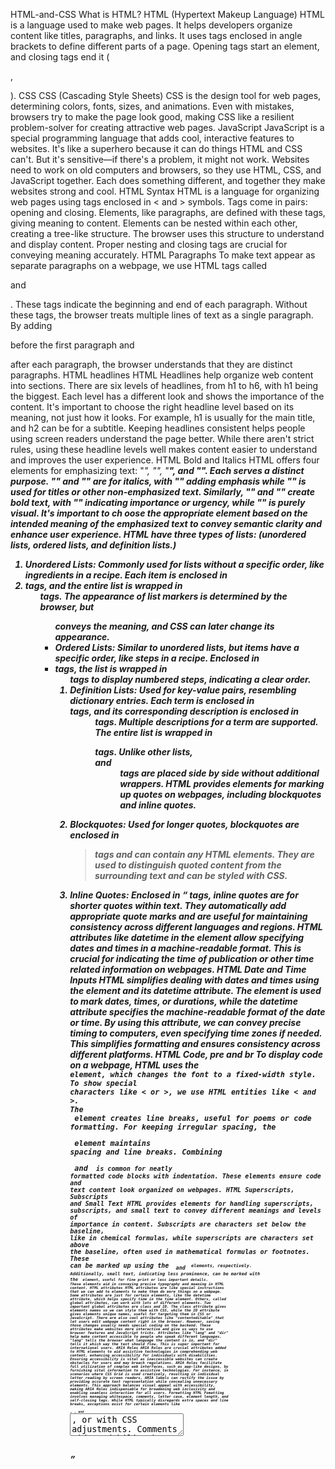 HTML-and-CSS
What is HTML?
HTML (Hypertext Makeup Language) HTML is a language used to make web pages. It helps 
developers organize content like titles, paragraphs, and links. It uses tags enclosed in angle 
brackets to define different parts of a page. Opening tags start an element, and closing tags end 
it (<p>, </p>).
CSS
CSS (Cascading Style Sheets) CSS is the design tool for web pages, determining colors, fonts, 
sizes, and animations. Even with mistakes, browsers try to make the page look good, making CSS 
like a resilient problem-solver for creating attractive web pages.
JavaScript
JavaScript is a special programming language that adds cool, interactive features to websites. It's 
like a superhero because it can do things HTML and CSS can't. But it's sensitive—if there's a 
problem, it might not work. Websites need to work on old computers and browsers, so they use 
HTML, CSS, and JavaScript together. Each does something different, and together they make 
websites strong and cool.
HTML Syntax
HTML is a language for organizing web pages using tags enclosed in < and > symbols. Tags 
come in pairs: opening and closing. Elements, like paragraphs, are defined with these tags, giving 
meaning to content. Elements can be nested within each other, creating a tree-like structure. The 
browser uses this structure to understand and display content. Proper nesting and closing tags 
are crucial for conveying meaning accurately.
HTML Paragraphs
To make text appear as separate paragraphs on a webpage, we use HTML tags 
called <p> and </p>. These tags indicate the beginning and end of each paragraph. Without 
these tags, the browser treats multiple lines of text as a single paragraph. By adding <p> before 
the first paragraph and </p> after each paragraph, the browser understands that they are distinct 
paragraphs.
HTML headlines
HTML Headlines help organize web content into sections. There are six levels of headlines, from 
h1 to h6, with h1 being the biggest. Each level has a different look and shows the importance of 
the content. It's important to choose the right headline level based on its meaning, not just how 
it looks. For example, h1 is usually for the main title, and h2 can be for a subtitle. Keeping 
headlines consistent helps people using screen readers understand the page better. While there 
aren't strict rules, using these headline levels well makes content easier to understand and 
improves the user experience.
HTML Bold and Italics
HTML offers four elements for emphasizing text: "<i>", "<em>", "<b>", and "<strong>". Each 
serves a distinct purpose. "<i>" and "<em>" are for italics, with "<em>" adding emphasis while 
"<i>" is used for titles or other non-emphasized text. Similarly, "<b>" and "<strong>" create bold 
text, with "<strong>" indicating importance or urgency, while "<b>" is purely visual. It's important 
to ch oose the appropriate element based on the intended meaning of the emphasized text to 
convey semantic clarity and enhance user experience.
HTML have three types of lists: (unordered lists, ordered lists, and definition lists.)
1. Unordered Lists: Commonly used for lists without a specific order, like ingredients in a 
recipe. Each item is enclosed in <li> tags, and the entire list is wrapped in <ul> tags. The 
appearance of list markers is determined by the browser, but <ul> conveys the meaning, 
and CSS can later change its appearance.
2. Ordered Lists: Similar to unordered lists, but items have a specific order, like steps in a 
recipe. Enclosed in <li> tags, the list is wrapped in <ol> tags to display numbered steps, 
indicating a clear order.
3. Definition Lists: Used for key-value pairs, resembling dictionary entries. Each term is 
enclosed in <dt> tags, and its corresponding description is enclosed in <dd> tags. 
Multiple descriptions for a term are supported. The entire list is wrapped in <dl> tags. 
Unlike other lists, <dt> and <dd> tags are placed side by side without additional wrappers.
HTML provides elements for marking up quotes on webpages, including blockquotes and inline 
quotes.
1. Blockquotes: Used for longer quotes, blockquotes are enclosed in <blockquote> tags 
and can contain any HTML elements. They are used to distinguish quoted content from 
the surrounding text and can be styled with CSS.
2. Inline Quotes: Enclosed in <q> tags, inline quotes are for shorter quotes within text. 
They automatically add appropriate quote marks and are useful for maintaining 
consistency across different languages and regions.
HTML attributes like datetime in the <time> element allow specifying dates and times in a 
machine-readable format. This is crucial for indicating the time of publication or other time related information on webpages.
HTML Date and Time Inputs
HTML simplifies dealing with dates and times using the <time> element and 
its datetime attribute. The <time> element is used to mark dates, times, or durations, while 
the datetime attribute specifies the machine-readable format of the date or time. By using this 
attribute, we can convey precise timing to computers, even specifying time zones if needed. This 
simplifies formatting and ensures consistency across different platforms.
HTML Code, pre and br
To display code on a webpage, HTML uses the <code> element, which changes the font to a 
fixed-width style. To show special characters like < or >, we use HTML entities like &lt; and &gt;. 
The <br> element creates line breaks, useful for poems or code formatting. For keeping irregular 
spacing, the <pre> element maintains spacing and line breaks. Combining <pre> and <code> is 
common for neatly formatted code blocks with indentation. These elements ensure code and text 
content look organized on webpages.
HTML Superscripts, Subscripts and Small Text
HTML provides elements for handling superscripts, subscripts, and small text to convey different 
meanings and levels of importance in content. Subscripts are characters set below the baseline, 
like in chemical formulas, while superscripts are characters set above the baseline, often used in 
mathematical formulas or footnotes. These can be marked up using 
the <sub> and <sup> elements, respectively. Additionally, small text, indicating less prominence, 
can be marked with the <small> element, useful for fine print or less important details. These 
elements aid in conveying precise typography and meaning in HTML content.
HTML attributes
HTML attributes are like special instructions that we can add to elements to make them do more 
things on a webpage. Some attributes are just for certain elements, like the datetime attribute, 
which helps specify time in the time element. Others, called global attributes, can work with lots 
of different elements. Two important global attributes are class and ID. The class attribute gives 
elements names so we can style them with CSS, while the ID attribute gives elements unique 
names, useful for targeting them in CSS or JavaScript.
There are also cool attributes like "contenteditable" that let users edit webpage content right in 
the browser. However, saving those changes usually needs special coding on the backend. These 
attributes make websites more interactive and give us ways to use browser features and 
JavaScript tricks. Attributes like "lang" and "dir" help make content accessible to people who 
speak different languages. "lang" tells the browser what language the content is in, and "dir" tells 
it which way the text should flow. This is super important for international users.
ARIA Roles
ARIA Roles are crucial attributes added to HTML elements to aid assistive technologies in 
comprehending web content, enhancing accessibility for individuals with disabilities. Ensuring 
accessibility is vital as inaccessible websites can create obstacles for users and may breach 
regulations. ARIA Roles facilitate full utilization of complex web interfaces, such as app-like 
designs, by furnishing vital information to assistive technologies. For instance, in scenarios where 
CSS Grid is used creatively, resulting in individual letter reading by screen readers, ARIA labels 
can rectify the issue by providing accurate text representation while concealing unnecessary 
elements. This approach balances visual appeal with accessibility, making ARIA Roles 
indispensable for broadening web inclusivity and enabling seamless interaction for all users.
Formatting HTML
Fomatting involves managing whitespace, comments, letter case, element length, and self-closing 
tags. While HTML typically disregards extra spaces and line breaks, exceptions exist for certain 
elements like <pre>, <code>, and <textarea>, or with CSS adjustments. Comments aid readability 
but are ignored by browsers. The uppercase vs. lowercase debate in HTML has shifted towards 
lowercase for better readability, though browsers are unaffected. Element length reflects 
historical considerations for file size optimization, with newer elements favoring complete words 
for clarity. Self-closing tags, once emphasized, are now optional for older elements 
like <img> with formatting choices driven by readability and personal preference. Browsers 
accommodate diverse styles.
Unsual Characters
In HTML, certain symbols like <, >, and & have special meanings. If you want to display them as 
regular text instead of beinginterpreted as HTML code, you can use character entities. These 
entities are combinations of symbols like "&copy;" for © or "&nbsp;" for non-breaking spaces. 
They help ensure that your content appears as intended on webpages, even if you're using 
content management systems like WordPress or markdown. Non-breaking spaces are particularly 
useful for keeping words together or creating multiple spaces between words, ensuring proper 
formatting on your webpage.
HTML Links
Web links play a crucial role in our online experience, seamlessly connecting different parts of the 
internet. They enable us to navigate websites effortlessly, allowing us to access various pages 
with just a simple click. The concept of linking goes back to the 1980s when early computer 
visionaries imagined hypertext and hypermedia, which ultimately led to the creation of the web.
In HTML, creating a link is straightforward using the <a> (anchor) element, along with 
the href attribute specifying the URL destination. This attribute, abbreviated for Hypertext 
Reference, determines where the link directs users when clicked. Links can encompass text, 
images, or other elements, making it easy to navigate within web content.
URLs, also known as web addresses, can be either absolute or relative. Absolute URLs point 
directly to specific locations on the web, including the HTTP or HTTPS protocol, with HTTPS being 
the recommended choice for its enhanced security features. HTTPS stands for Secure Hypertext 
Transfer Protocol and ensures safer communication over the internet. Nowadays, modern 
browsers automatically include "https://" in URLs to enhance user safety while browsing.
HTML URLs Pathways
HTML URLs can be absolute or relative. Absolute URLs start from the website's root, while relative 
URLs are based on the current file's location. They're handy for linking within the same site, 
referencing files, and moving between servers. Understanding file organization is crucial. Relative 
URLs omit the domain but include the root indicator. Clean URL structures use folders and 
index.html files. Trailing slashes don't impact navigation. Crafting good URLs boosts user 
experience and SEO. In short, relative URLs offer flexibility and clean navigation within a website.
Navigation
Navigation menus on websites are typically structured using HTML elements such as "ul" for 
unordered lists and "li" for list items. The entire menu is enclosed in a "nav" element to signify its 
purpose. Adding CSS styling enhances its visual appearance. To make it accessible, roles like 
"navigation" and "aria label" are assigned, ensuring compatibility with screen readers.
Different types of menus, like breadcrumbs and footer links, may require different markup 
approaches. Breadcrumb trails, for instance, use an ordered list ("ol") but do not necessarily need 
the "navigation" role. Footer links are straightforward, merely being wrapped in a "footer" 
element without the need for a "nav" or list.
The choice of HTML elements and attributes depends on the specific requirements of each 
project, emphasizing the importance of considering semantic meaning and accessibility needs. 
There's no one-size-fits-all approach, and the optimal solution varies based on the context and 
desired rendering of elements.